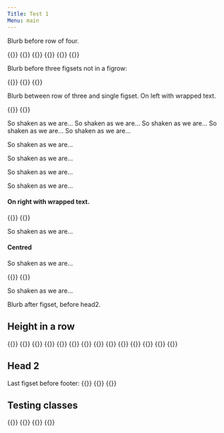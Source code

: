 ```yaml
---
Title: Test 1
Menu: main
---
```


Blurb before row of four.

{{<figrow gallery=test1 justify=center size=thumbnail caption="words on more than one line maybe" >}}
{{<figset name="img20220824_095038_DRO-800.jpg" size=small >}}
{{<figset image="img20220824_105444_DRO-800.jpg" caption="trees & flowers" size=medium >}}
{{<figset name="img20220826_105417_DRO-800.jpg" size=small >}}
{{<figset name="notfound-800.jpg" size=small >}}
{{</figrow>}}  

Blurb before three figsets not in a figrow:

{{<figset name="img20220824_095038_DRO-800.jpg" size=small url=self caption="url=self" position=l >}}
{{<figset image="img20220824_105444_DRO-800.jpg" size=small height=100 caption="height=100"  position=c >}}
{{<figset name="img20220826_105417_DRO-800.jpg" size=small height=200 url=self caption="url=self height=200" position=r clear=both >}}

Blurb between row of three and single figset. On left with wrapped text.

{{<figset name="img20220826_105417_DRO-800.jpg" position=l size=small >}}
{{<figset name="img20220826_105417_DRO-800.jpg" position=l size=small >}}

So shaken as we are...
So shaken as we are...
So shaken as we are...
So shaken as we are...
So shaken as we are...

So shaken as we are...

So shaken as we are...

So shaken as we are...

So shaken as we are...


#### On right with wrapped text.

{{<figset name="img20220826_105417_DRO-800.jpg" position=r size=small  >}}
{{<figset name="img20220826_105417_DRO-800.jpg" position=r size=small  >}}

So shaken as we are...

#### Centred

So shaken as we are...

{{<figset name="img20220826_105417_DRO-800.jpg" position=c size=small  >}}
{{<figset name="img20220826_105417_DRO-800.jpg" position=c size=small  >}}

So shaken as we are...

Blurb after figset, before head2.

## Height in a row

{{<figrow gallery=test2 justify=space-around height="120" align=start size=thumbnail caption="So shaken as we are, so wan with care..." >}}
{{<figset name="img20220824_095038_DRO-800.jpg" size=small >}}
{{<figset image="img20220824_105444_DRO-800.jpg"  >}}
{{<figset name="rt64-Cnc16cp16RbE0.05Pga32n16r3w16l3k2i3m3b3d0e1x0z0o0g1-Tg10,Tb10,Tr10-pi1.00.jpg" >}}
{{<figset name="img20220826_105417_DRO-800.jpg" size=small >}}
{{<figset name="img20220824_095038_DRO-800.jpg" size=small >}}
{{<figset image="img20220824_105444_DRO-800.jpg"  >}}
{{<figset name="rt64-Cnc16cp16RbE0.05Pga32n16r3w16l3k2i3m3b3d0e1x0z0o0g1-Tg10,Tb10,Tr10-pi1.00.jpg" >}}
{{<figset name="img20220826_105417_DRO-800.jpg" size=small >}}
{{<figset name="img20220824_095038_DRO-800.jpg" size=small >}}
{{<figset image="img20220824_105444_DRO-800.jpg"  >}}
{{<figset name="rt64-Cnc16cp16RbE0.05Pga32n16r3w16l3k2i3m3b3d0e1x0z0o0g1-Tg10,Tb10,Tr10-pi1.00.jpg" >}}
{{<figset name="img20220826_105417_DRO-800.jpg" size=small >}}
{{</figrow>}}  


## Head 2

Last figset before footer:
{{<figrow gallery=test1 clear=false >}}
{{<figset name="img20220826_105417_DRO-800.jpg" position=center size=small >}}
{{</figrow>}}  

## Testing classes
{{<figrow gallery=test1 clear=false class="figset-test1" figsetclass="figset-test2" >}}
{{<figset name="img20220826_105417_DRO-800.jpg" position=center size=small >}}
{{<figset name="img20220826_105417_DRO-800.jpg" position=center size=small >}}
{{</figrow>}}  
